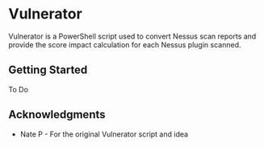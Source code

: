 # Vulnerator
Vulnerator is a PowerShell script used to convert Nessus scan reports and provide the score impact calculation for each Nessus plugin scanned.

## Getting Started
To Do

## Acknowledgments
* Nate P - For the original Vulnerator script and idea